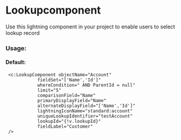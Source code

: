 # Lookupcomponent

Use this lightning component in your project to enable users to select lookup record

### Usage:

  #### Default:
     <c:LookupComponent objectName="Account"
				fieldSet="['Name','Id']"
				whereCondition=" AND ParentId = null"
				limit="5"
				comparisonField="Name"
				primaryDisplayField="Name"
				alternateDisplayField="['Name','Id']"
				lightningIconName="standard:account"
				uniqueLookupIdentifier="testAccount"
				lookupId="{!v.lookupId}"
				fieldLabel="Customer"
     />
